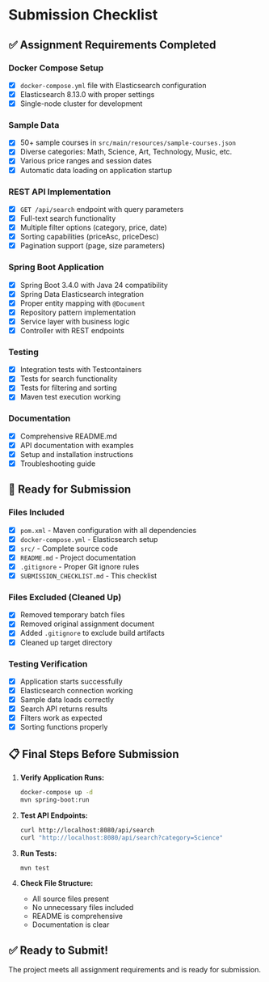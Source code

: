 # Submission Checklist

## ✅ Assignment Requirements Completed

### Docker Compose Setup
- [x] `docker-compose.yml` file with Elasticsearch configuration
- [x] Elasticsearch 8.13.0 with proper settings
- [x] Single-node cluster for development

### Sample Data
- [x] 50+ sample courses in `src/main/resources/sample-courses.json`
- [x] Diverse categories: Math, Science, Art, Technology, Music, etc.
- [x] Various price ranges and session dates
- [x] Automatic data loading on application startup

### REST API Implementation
- [x] `GET /api/search` endpoint with query parameters
- [x] Full-text search functionality
- [x] Multiple filter options (category, price, date)
- [x] Sorting capabilities (priceAsc, priceDesc)
- [x] Pagination support (page, size parameters)

### Spring Boot Application
- [x] Spring Boot 3.4.0 with Java 24 compatibility
- [x] Spring Data Elasticsearch integration
- [x] Proper entity mapping with `@Document`
- [x] Repository pattern implementation
- [x] Service layer with business logic
- [x] Controller with REST endpoints

### Testing
- [x] Integration tests with Testcontainers
- [x] Tests for search functionality
- [x] Tests for filtering and sorting
- [x] Maven test execution working

### Documentation
- [x] Comprehensive README.md
- [x] API documentation with examples
- [x] Setup and installation instructions
- [x] Troubleshooting guide

## 🚀 Ready for Submission

### Files Included
- [x] `pom.xml` - Maven configuration with all dependencies
- [x] `docker-compose.yml` - Elasticsearch setup
- [x] `src/` - Complete source code
- [x] `README.md` - Project documentation
- [x] `.gitignore` - Proper Git ignore rules
- [x] `SUBMISSION_CHECKLIST.md` - This checklist

### Files Excluded (Cleaned Up)
- [x] Removed temporary batch files
- [x] Removed original assignment document
- [x] Added `.gitignore` to exclude build artifacts
- [x] Cleaned up target directory

### Testing Verification
- [x] Application starts successfully
- [x] Elasticsearch connection working
- [x] Sample data loads correctly
- [x] Search API returns results
- [x] Filters work as expected
- [x] Sorting functions properly

## 📋 Final Steps Before Submission

1. **Verify Application Runs:**
   ```bash
   docker-compose up -d
   mvn spring-boot:run
   ```

2. **Test API Endpoints:**
   ```bash
   curl http://localhost:8080/api/search
   curl "http://localhost:8080/api/search?category=Science"
   ```

3. **Run Tests:**
   ```bash
   mvn test
   ```

4. **Check File Structure:**
   - All source files present
   - No unnecessary files included
   - README is comprehensive
   - Documentation is clear

## ✅ Ready to Submit!

The project meets all assignment requirements and is ready for submission. 